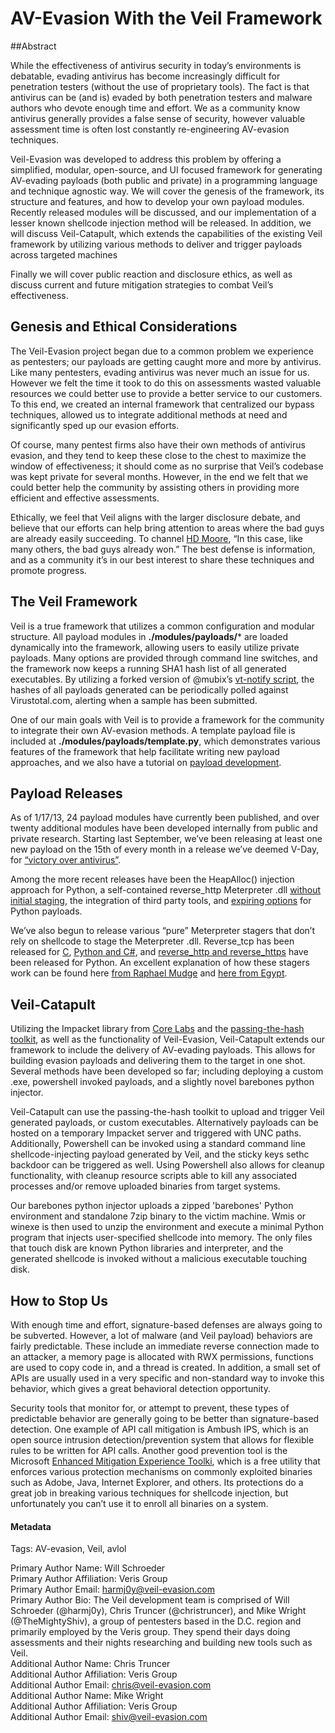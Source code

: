 # AV-Evasion With the Veil Framework

##Abstract

While the effectiveness of antivirus security in today’s environments is debatable, evading antivirus has become increasingly difficult for penetration testers (without the use of proprietary tools). The fact is that antivirus can be (and is) evaded by both penetration testers and malware authors who devote enough time and effort. We as a community know antivirus generally provides a false sense of security, however valuable assessment time is often lost constantly re-engineering AV-evasion techniques.
 
Veil-Evasion was developed to address this problem by offering a simplified, modular, open-source, and UI focused framework for generating AV-evading payloads (both public and private) in a programming language and technique agnostic way. We will cover the genesis of the framework, its structure and features, and how to develop your own payload modules. Recently released modules will be discussed, and our implementation of a lesser known shellcode injection method will be released. In addition, we will discuss Veil-Catapult, which extends the capabilities of the existing Veil framework by utilizing various methods to deliver and trigger payloads across targeted machines


Finally we will cover public reaction and disclosure ethics, as well as discuss current and future mitigation strategies to combat Veil’s effectiveness.

## Genesis and Ethical Considerations


The Veil-Evasion project began due to a common problem we experience as pentesters; our payloads are getting caught more and more by antivirus. Like many pentesters, evading antivirus was never much an issue for us. However we felt the time it took to do this on assessments wasted valuable resources we could better use to provide a better service to our customers. To this end, we created an internal framework that centralized our bypass techniques, allowed us to integrate additional methods at need and significantly sped up our evasion efforts. 

Of course, many pentest firms also have their own methods of antivirus evasion, and they tend to keep these close to the chest to maximize the window of effectiveness; it should come as no surprise that Veil’s codebase was kept private for several months. However, in the end we felt that we could better help the community by assisting others in providing more efficient and effective assessments. 

Ethically, we feel that Veil aligns with the larger disclosure debate, and believe that our efforts can help bring attention to areas where the bad guys are already easily succeeding. To channel [HD Moore](https://community.rapid7.com/community/metasploit/blog/2009/02/23/the-best-defense-is-information), “In this case, like many others, the bad guys already won.” The best defense is information, and as a community it’s in our best interest to share these techniques and promote progress.


## The Veil Framework

Veil is a true framework that utilizes a common configuration and modular structure. All payload modules in **./modules/payloads/*** are loaded dynamically into the framework, allowing users to easily utilize private payloads. Many options are provided through command line switches, and the framework now keeps a running SHA1 hash list of all generated executables. By utilizing a forked version of @mubix’s [vt-notify script](https://github.com/mubix/vt-notify), the hashes of all payloads generated can be periodically polled against Virustotal.com, alerting when a sample has been submitted.

One of our main goals with Veil is to provide a framework for the community to integrate their own AV-evasion methods. A template payload file is included at **./modules/payloads/template.py**, which demonstrates various features of the framework that help facilitate writing new payload approaches, and we also have a tutorial on [payload development](https://www.veil-evasion.com/tutorial-veil-payload-development/).


## Payload Releases

As of 1/17/13, 24 payload modules have currently been published, and over twenty additional modules have been developed internally from public and private research. Starting last September, we’ve been releasing at least one new payload on the 15th of every month in a release we’ve deemed V-Day, for [“victory over antivirus”](https://www.veil-evasion.com/v-day/).

Among the more recent releases have been the HeapAlloc() injection approach for Python, a self-contained reverse_http Meterpreter .dll [without initial staging](https://www.veil-evasion.com/building-in-the-meterpreter-dll/), the integration of third party tools, and [expiring options](http://www.veil-evasion.com/self-expiring-payloads/) for Python payloads.

We’ve also begun to release various “pure” Meterpreter stagers that don’t rely on shellcode to stage the Meterpreter .dll. Reverse_tcp has been released for [C](http://www.veil-evasion.com/veil-evasion-2-2-0-release/), [Python and C#](http://www.veil-evasion.com/veil-evasion-2-3-0-stagers/), and [reverse_http and reverse_https](https://www.veil-evasion.com/veil-evasion-2-4-0-reverse-http/) have been released for Python. An excellent explanation of how these stagers work can be found here [from Raphael Mudge](http://blog.strategiccyber.com/2012/09/13/a-loader-for-metasploits-meterpreter/) and [here from Egypt](http://mail.metasploit.com/pipermail/framework/2012-September/008660.html).


## Veil-Catapult

Utilizing the Impacket library from [Core Labs](http://corelabs.coresecurity.com/index.php?module=Wiki&action=view&type=tool&name=Impacket) and the [passing-the-hash toolkit](http://passing-the-hash.blogspot.com/), as well as the functionality of Veil-Evasion, Veil-Catapult extends our framework to include the delivery of AV-evading payloads. This allows for building evasion payloads and delivering them to the target in one shot. Several methods have been developed so far; including deploying a custom .exe, powershell invoked payloads, and a slightly novel barebones python injector.

Veil-Catapult can use the passing-the-hash toolkit to upload and trigger Veil generated payloads, or custom executables. Alternatively payloads can be hosted on a temporary Impacket server and triggered with UNC paths. Additionally, Powershell can be invoked using a standard command line shellcode-injecting payload generated by Veil, and the sticky keys sethc backdoor can be triggered as well. Using Powershell also allows for cleanup functionality, with cleanup resource scripts able to kill any associated processes and/or remove uploaded binaries from target systems.

Our barebones python injector uploads a zipped 'barebones' Python environment and standalone 7zip binary to the victim machine. Wmis or winexe is then used to unzip the environment and execute a minimal Python program that injects user-specified shellcode into memory. The only files that touch disk are known Python libraries and interpreter, and the generated shellcode is invoked without a malicious executable touching disk.


## How to Stop Us

With enough time and effort, signature-based defenses are always going to be subverted. However, a lot of malware (and Veil payload) behaviors are fairly predictable. These include an immediate reverse connection made to an attacker, a memory page is allocated with RWX permissions, functions are used to copy code in, and a thread is created. In addition, a small set of APIs are usually used in a very specific and non-standard way to invoke this behavior, which gives a great behavioral detection opportunity.

Security tools that monitor for, or attempt to prevent, these types of predictable behavior are generally  going to be better than signature-based detection. One example of API call mitigation is Ambush IPS, which is an open source intrusion detection/prevention system that allows for flexible rules to be written for API calls. Another good prevention tool is the Microsoft [Enhanced Mitigation Experience Toolki](http://support.microsoft.com/kb/2458544), which is a free utility that enforces various protection mechanisms on commonly exploited binaries such as Adobe, Java, Internet Explorer, and others. Its protections do a great job in breaking various techniques for shellcode injection, but unfortunately you can’t use it to enroll all binaries on a system.

#### Metadata

Tags: AV-evasion, Veil, avlol  

Primary Author Name: Will Schroeder  
Primary Author Affiliation: Veris Group  
Primary Author Email: harmj0y@veil-evasion.com  
Primary Author Bio: The Veil development team is comprised of Will Schroeder (@harmj0y), Chris Truncer (@christruncer), and Mike Wright (@TheMightyShiv), a group of pentesters based in the D.C. region and primarily employed by the Veris group. They spend their days doing assessments and their nights researching and building new tools such as Veil.  
Additional Author Name: Chris Truncer   
Additional Author Affiliation: Veris Group  
Additional Author Email: chris@veil-evasion.com  
Additional Author Name: Mike Wright  
Additional Author Affiliation: Veris Group  
Additional Author Email: shiv@veil-evasion.com  
